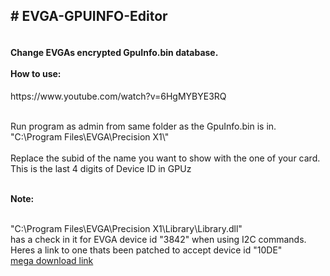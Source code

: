 <h2># EVGA-GPUINFO-Editor</h2>
<h4><br />Change EVGAs encrypted GpuInfo.bin database. <br /><br />How to use:</h4>
https://www.youtube.com/watch?v=6HgMYBYE3RQ
<p><br />Run program as admin from same folder as the GpuInfo.bin is in. <br />"C:\Program Files\EVGA\Precision X1\" <br /><br />Replace the subid of the name you want to show with the one of your card.<br />This is the last 4 digits of Device ID in GPUz</p>
<p><br /><strong>Note:</strong></p>
<p><br />"C:\Program Files\EVGA\Precision X1\Library\Library.dll" <br />has a check in it for EVGA device id "3842" when using I2C commands. <br />Heres a link to one thats been patched to accept device id "10DE" <br /><a href="https://mega.nz/file/uehFCapK#dIEjcfwo0FmoUjvna7HTJ8B402kDEL-Nia0aywZqd7s">mega download link</a><br /><br /></p>
